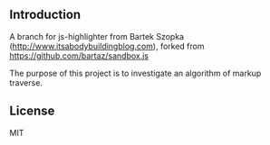 ## Introduction

A branch for js-highlighter from Bartek Szopka (http://www.itsabodybuildingblog.com), forked from https://github.com/bartaz/sandbox.js

The purpose of this project is to investigate an algorithm of markup traverse.

## License

MIT
